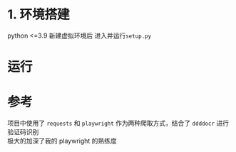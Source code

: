 # 1. 环境搭建

python <=3.9
新建虚拟环境后
进入并运行`setup.py`

# 运行

# 参考

项目中使用了 `requests` 和 `playwright` 作为两种爬取方式，结合了 `ddddocr` 进行验证码识别<br>
极大的加深了我的 playwright 的熟练度
